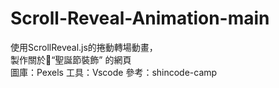 # Scroll-Reveal-Animation-main
使用ScrollReveal.js的捲動轉場動畫， <br>
製作關於🎄“聖誕節裝飾” 的網頁 <br>
圖庫：Pexels
工具：Vscode
參考：shincode-camp
